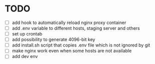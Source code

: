 # TODO

- [ ] add hook to automatically reload nginx proxy container 
- [ ] add .env variable to different hosts, staging server and others
- [ ] set up crontab
- [ ] add possibility to generate 4096-bit key
- [ ] add install.sh script that copies .env file which is not ignored by git
- [ ] make nginx work even when some hosts are not available
- [ ] add dev env
